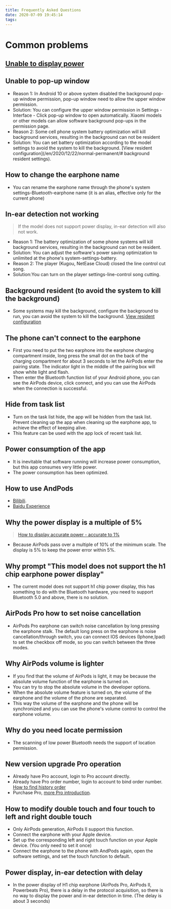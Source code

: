 ```yaml
---
title: Frequently Asked Questions
date: 2020-07-09 19:45:14
tags:
---
```


# Common problems
## [Unable to display power](/en/2020/10/16/waiting-power/#Unable-to-display-power) 

## Unable to pop-up window
* Reason 1: In Android 10 or above system disabled the background pop-up window permission, pop-up window need to allow the upper window permission.
* Solution: You can configure the upper window permission in Settings - Interface - Click pop-up window to open automatically. Xiaomi models or other models can allow software background pop-ups in the permission page.
* Reason 2: Some cell phone system battery optimization will kill background services, resulting in the background can not be resident
* Solution: You can set battery optimization according to the model settings to avoid the system to kill the background. [View resident configuration](/en/2020/12/22/normal-permanent/# background resident settings).

## How to change the earphone name
* You can rename the earphone name through the phone's system settings-Bluetooth-earphone name (it is an alias, effective only for the current phone)

## In-ear detection not working
> If the model does not support power display, in-ear detection will also not work.
* Reason 1: The battery optimization of some phone systems will kill background services, resulting in the background can not be resident.
* Solution: You can adjust the software's power saving optimization to unlimited at the phone's system-settings-battery.
* Reason 2: The player (Kugou, NetEase Cloud) closed the line control cut song.
* Solution:You can turn on the player settings-line-control song cutting.

## Background resident (to avoid the system to kill the background)
* Some systems may kill the background, configure the background to run, you can avoid the system to kill the background. [View resident configuration](/en/2020/12/22/normal-permanent/#background-resident-setting)

## The phone can't connect to the earphone
* First you need to put the two earphone into the earphone charging compartment inside, long press the small dot on the back of the charging compartment for about 3 seconds to let the AirPods enter the pairing state. The indicator light in the middle of the pairing box will show white light and flash.
* Then enter the Bluetooth function list of your Android phone, you can see the AirPods device, click connect, and you can use the AirPods when the connection is successful.
    
## Hide from task list
* Turn on the task list hide, the app will be hidden from the task list. Prevent cleaning up the app when cleaning up the earphone app, to achieve the effect of keeping alive.
* This feature can be used with the app lock of recent task list.

## Power consumption of the app
* It is inevitable that software running will increase power consumption, but this app consumes very little power.
* The power consumption has been optimized.

## How to use AndPods
* [Bilibili](https://www.bilibili.com/video/av60323449).
* [Baidu Experience](https://jingyan.baidu.com/article/215817f758e6321eda1423e9.html)

## Why the power display is a multiple of 5%
> [How to display accurate power - accurate to 1%](/en/2020/10/16/waiting-power/#III-Precise-power-display-accurate-to-1-in-line-with-IOS-app-version-1-6-5-or-above)
* Because AirPods pass over a multiple of 10% of the minimum scale. The display is 5% to keep the power error within 5%.

## Why prompt "This model does not support the h1 chip earphone power display"
* The current model does not support h1 chip power display, this has something to do with the Bluetooth hardware, you need to support Bluetooth 5.0 and above, there is no solution.

## AirPods Pro how to set noise cancellation
* AirPods Pro earphone can switch noise cancellation by long pressing the earphone stalk. The default long press on the earphone is noise cancellation/through switch, you can connect IOS devices (Iphone,Ipad) to set the checkbox off mode, so you can switch between the three modes.

## Why AirPods volume is lighter
* If you find that the volume of AirPods is light, it may be because the absolute volume function of the earphone is turned on.
* You can try to stop the absolute volume in the developer options.
* When the absolute volume feature is turned on, the volume of the earphone and the volume of the phone are separated.
* This way the volume of the earphone and the phone will be synchronized and you can use the phone's volume control to control the earphone volume.

## Why do you need locate permission
* The scanning of low power Bluetooth needs the support of location permission.

## New version upgrade Pro operation
* Already have Pro account, login to Pro account directly.
* Already have Pro order number, login to account to bind order number. [How to find history order](/en/2020/07/10/code/#How-to-find-history-order)
* Purchase Pro, [more Pro introduction](/en/2020/07/10/pro/). 

## How to modify double touch and four touch to left and right double touch
* Only AirPods generation, AirPods II support this function.
* Connect the earphone with your Apple device.
* Set up the corresponding left and right touch function on your Apple device. (You only need to set it once)
* Connect the earphone to the phone with AndPods again, open the software settings, and set the touch function to default.

## Power display, in-ear detection with delay
* In the power display of H1 chip earphone (AirPods Pro, AirPods II, Powerbeats Pro), there is a delay in the protocol acquisition, so there is no way to display the power and in-ear detection in time. (The delay is about 3 seconds)


